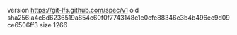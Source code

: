 version https://git-lfs.github.com/spec/v1
oid sha256:a4c8d6236519a854c60f0f7743148e1e0cfe88346e3b4b496ec9d09ce6506ff3
size 1266
